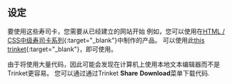 ## 设定

要使用这些寿司卡，您需要从已经建立的网站开始 例如，您可以使用在[HTML / CSS中级寿司卡系列](https://projects.raspberrypi.org/en/projects/cd-intermediate-html-css-sushi){:target="_blank"}中制作的产品。 可以使用此[this trinket](http://dojo.soy/html3-website-start){:target="_blank"}，即可使用。

由于将使用大量代码，因此可能会发现在计算机上使用本地文本编辑器而不是Trinket更容易。 您可以通过通过Trinket **Share** **Download**菜单下载代码.